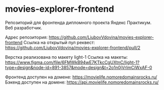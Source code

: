 # movies-explorer-frontend

Репозиторий для фронтенда дипломного проекта Яндекс Практикум. Веб разработчик. 

Адрес репозитория: https://github.com/LiubovVdovina/movies-explorer-frontend
Ссылка на открытый пул реквест: https://github.com/LiubovVdovina/movies-explorer-frontend/pull/2

Верстка реализована по макету light-1
Ссылка на макеты: https://www.figma.com/file/6FMWkB94wE7KTkcCgUXtnC/light-1?type=design&node-id=891-3857&mode=design&t=2o1n0jVrlmCiWxAF-0

Фронтенд доступен на домене: https://movielife.nomoredomainsrocks.ru/
Бэкенд доступен на домене: https://api.movielife.nomoredomainsrocks.ru/